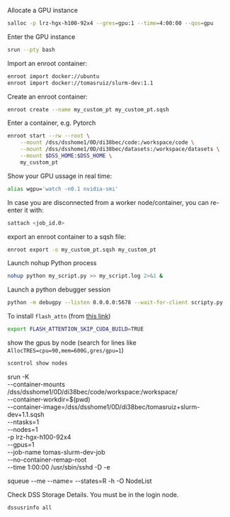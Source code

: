 Allocate a GPU instance
```bash
salloc -p lrz-hgx-h100-92x4 --gres=gpu:1 --time=4:00:00 --qos=gpu
```

Enter the GPU instance
```bash
srun --pty bash
```

Import an enroot container:
```bash
enroot import docker://ubuntu
enroot import docker://tomasruiz/slurm-dev:1.1
```

Create an enroot container:
```bash
enroot create --name my_custom_pt my_custom_pt.sqsh
```

Enter a container, e.g. Pytorch
```bash
enroot start --rw --root \
    --mount /dss/dsshome1/0D/di38bec/code:/workspace/code \
    --mount /dss/dsshome1/0D/di38bec/datasets:/workspace/datasets \
    --mount $DSS_HOME:$DSS_HOME \
    my_custom_pt
```

Show your GPU ussage in real time:
```bash
alias wgpu='watch -n0.1 nvidia-smi'
```

In case you are disconnected from a worker node/container, you can re-enter it with:
```bash
sattach <job_id.0>
```

export an enroot container to a sqsh file:
```bash
enroot export -o my_custom_pt.sqsh my_custom_pt
```

Launch nohup Python process
```bash
nohup python my_script.py >> my_script.log 2>&1 &
```

Launch a python debugger session
```bash
python -m debugpy --listen 0.0.0.0:5678 --wait-for-client scripty.py
```

To install `flash_attn` (from [this link](https://github.com/Dao-AILab/flash-attention/issues/509#issuecomment-1981942916))
```bash
export FLASH_ATTENTION_SKIP_CUDA_BUILD=TRUE
```

show the gpus by node (search for lines like `AllocTRES=cpu=90,mem=600G,gres/gpu=1`)
```bash
scontrol show nodes
```

srun -K \
    --container-mounts /dss/dsshome1/0D/di38bec/code/workspace:/workspace/ \
    --container-workdir=$(pwd) \
    --container-image=/dss/dsshome1/0D/di38bec/tomasruiz+slurm-dev+1.1.sqsh \
    --ntasks=1 \
    --nodes=1 \
    -p lrz-hgx-h100-92x4 \
    --gpus=1 \
    --job-name tomas-slurm-dev-job \
    --no-container-remap-root \
    --time 1:00:00 /usr/sbin/sshd -D -e

squeue --me --name=<job name> --states=R -h -O NodeList

Check DSS Storage Details. You must be in the login node.
```shell
dssusrinfo all
```